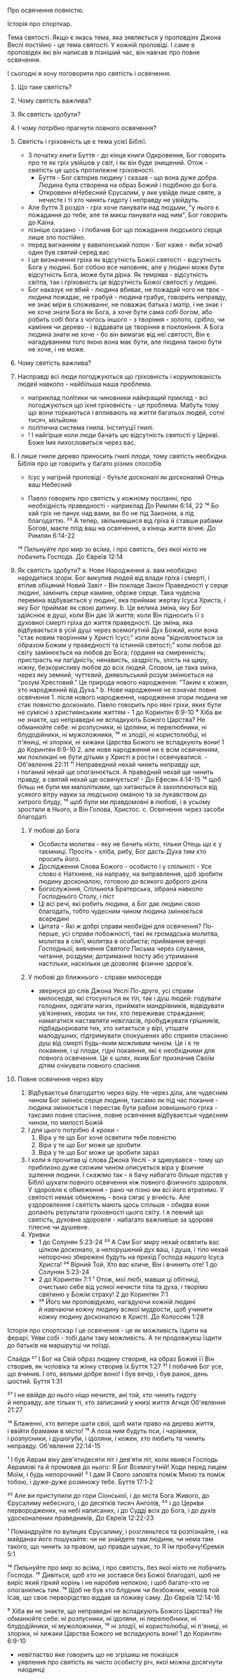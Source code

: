 Про освячення повністю.

Історія про спорткар.

Тема святості. Якщо є якась тема, яка зявляється у проповдіях Джона Веслі постійно - це тема святості. У кожній проповіді. І саме в проповідях які він написав в пізніший час, він навчає про повне освячення. 

І сьогодні я хочу поговорити про святість і освячення.

1. Що таке святість?
2. Чому святість важлива?
3. Як святість здобути?
4. І чому потрібно прагнути повного освячення?


1. Святість і гріховність це є тема усієї Біблії. 
   - З початку книги Буття - до кінця книги Одкровення, Бог говорить про те як гріх увійшов у світ, і як він буде знищений. Отож - святість це щось протилежне гріховності. 
     - Буття - Бог свторив людину і сказав - що вона дуже добра. Людина була створена на образ Божий і подібною до Бога. 
     - Откровенн яНебесний Єрусалим, у яке увійде лише святе, а нечисте і ті хто чинять гидоту і неправду не увійдуть.
   - Але буття 3 розділ - гріх хоче панувати над людьми, "у нього є пожадання до тебе, але ти маєш панувати над ним", Бог говорить до Каїна. 
   - пізніше сказано - і побачив Бог що пожадання людського серця лише зло постійно. 
   - перед вигнанням у вавилонський полон - Бог каже - якби хочаб один був святий серед вас
   - І це визначення гріха як відсутність Божої святості - відсутність Бога у людині. Бог собою все наповняє, але у людині може бути відсутність Бога, може бути дірка. Як темрява - відсутність світла, так і гріховність це відсутність Божої святості у людині. 
   - Бог наказує не вбий - людина вбиває, не пожадай чого не твоє - людина пожадає, не грабуй - людина грабує, говорить неправду, не знає міри в споживанні, не поважає батька і матір, і не знає і не хоче знати Бога як Бога, а хоче бути сама собі богом, або робить собі бога з чогось іншого - з творіння - золото, срібло, чи каміння чи дерево - і віддавати це творіння в поклоніння. А Бога людина знати не хоче - бо він вимагає від неї святості, Він є нагадуванням того якою вона має бути, але людина такою бути не хоче, і не може. 
  
2. Чому святість важлива? 
  1. Насправді всі люди погоджуються що гріховність і корумпованість людей навколо - найбільша наша проблема. 
      - наприклад політики чи чиновники найкращий приклад - всі погоджуються що їхня гріховність - це проблема. Мабуть тому що вони торкаються і впливають на життя багатьох людей, сотні тисяч, мільйони.
      - політична система гнила. Інституції гнилі. 
      - ! І найгірше коли люди бачать цю відсутність святості у Церкві. Боже Імя лихословиться через вас. 

  2. І лише гниле дерево приносить гнилі плоди, тому святість необхідна. Біблія про це говорить у багато різних способів
      - Ісус у нагірній проповіді - бутьте досконалі як досконалий Отець ваш Небесний

      - Павло говорить про святість у кожному посланні, про необхідність праведності - наприклад До Римлян 6:14, 22 ¹⁴ Бо хай гріх не панує над вами, ви бо не під Законом, а під благодаттю. ²² А тепер, звільнившися від гріха й ставши рабами Богові, маєте плід ваш на освячення, а кінець життя вічне. До Римлян 6:14-22

      ¹⁴ Пильнуйте про мир зо всіма, і про святість, без якої ніхто не побачить Господа. До Євреїв 12:14

3. Як святість здобути?
   a. Нове Народження 
     a. вам необхідно народитися згори. Бог викупив людей від влади гріха і смерті, і втілив обіцяний Новий Завіт - Він покладе Закон Праведності у серце людині, замінить серце камяне, обріже серце. Така чудесна переміна відбувається у людині, яка приймає жертву Ісуса Христа, і яку Бог приймає як свою дитину. 
     b. Це велика зміна, яку Бог здійснює в душі, коли Він дає їй життя; коли Він підносить її з духовної смерті гріха до життя праведності. Це зміна, яка відбувається в усій душі через всемогутній Дух Божий, коли вона "стає новим творінням у Христі Ісусі;" коли вона "відновлюється за образом Божим у праведності та істинній святості;" коли любов до світу замінюється на любов до Бога; гординя на смиренність; пристрасть на лагідність; ненависть, заздрість, злість на щиру, ніжну, безкорисливу любов до всіх людей. Словом, це така зміна, через яку земний, чуттєвий, диявольський розум змінюється на "розум Хрестовий." Це природа нового народження: "Таким є кожен, хто народжений від Духа."
    b. Нове народження не означає повне освячення
        1. після нового народження, народження згори людина не стає повністю досконало. Павло говорить про явні гріхи, яких бути не сумісні з християнським життям - 1 до Коринтян 6:9-10 ⁹ Хіба ви не знаєте, що неправедні не вспадкують Божого Царства? Не обманюйте себе: ні розпусники, ні ідоляни, ні перелюбники, ні блудодійники, ні мужоложники, ¹⁰ ні злодії, ні користолюбці, ні п'яниці, ні злоріки, ні хижаки Царства Божого не вспадкують вони! 1 до Коринтян 6:9-10
        2. але нове народження не є всім освяченням, ми покликані не бути дітьми у Христі а рости і освячуватися. 
        - Об'явлення 22:11 ¹¹ Неправедний нехай чинить неправду ще, і поганий нехай ще опоганюється. А праведний нехай ще чинить правду, а святий нехай ще освячується! 
        - До Ефесян 4:14-15 ¹⁴ щоб більш не були ми малолітками, що хитаються й захоплюються від усякого вітру науки за людською оманою та за лукавством до хитрого блуду, ¹⁵ щоб були ми правдомовні в любові, і в усьому зростали в Нього, а Він Голова, Христос. 
    c. Освячення через засоби благодаті
      1. У любові до Бога
           - Особиста молитва - яку не бачить ніхто, тільки Отець що є у таємниці. Просіть - хліба, рибу, Бог дасть Духа тим хто просить його. 
           - Дослідження Слова Божого - особисто і у спільноті - Усе слово є Натхнене, на направу, на виправлення, щоб зробити людину досконалою, готовою до всякого доброго дніла
           - Богослужіння, Спільнота Братерська, зібрана навколо Господнього Столу, і піст
           - Ці всі речі, які робить людина, а Бог дає людині свою благодать, тобто чудесним чином людина змінюється всередині
           - Цитата - Які ж добрі справи необхідні для освячення? По-перше, усі справи побожності, такі як громадська молитва, молитва в сім’ї, молитва в особиста; приймання вечері Господньої; вивчення Святого Письма через слухання, читання, роздуми; дотримання посту або утримання настільки, наскільки це дозволяє фізичне здоров’я.

      2.  У любові до ближнього - справи милосердя
           - звернуся до слів Джона Уеслі 
            По-друге, усі справи милосердя, які стосуються як тіл, так і душ людей: годувати голодних, одягати нагих, приймати мандрівників, відвідувати ув’язнених, хворих чи тих, хто переживає страждання; намагатися наставляти невігласів, пробуджувати грішників, підбадьорювати тих, хто хитається у вірі, утішати малодушних, підтримувати спокушених або сприяти спасінню душ від смерті будь-яким можливим чином. Це і є те покаяння, і ці плоди, гідні покаяння, які є необхідними для повного освячення. Це є шлях, яким Бог призначив Своїм дітям очікувати повного спасіння.

4. Повне освячення через віру
   1. Відбуваєтсья благодаттю через віру. Не через діла, але чудесним чином Бог змінює серце людини, таксамо як під час покання - людина змінюється і перестає бути рабом зовнішнього гріха - таксамо повне спасіння, повне освячення відбуваєтсья чудесним чином, по милості Божій
   2. І для цього потрібно 4 кроки - 
      1. Віра у те що Бог хоче освятити тебе повністю
      2. Віра у те що Бог може це зробити 
      3. Віра у те що Бог може це зробити зараз 
   3. І коли я прочитав ці слова Джона Уеслі - я здивувався - тому що приблизно дуже схожим чином описується віра у фізичне зцілення людини. І скажімо так - я бачу набагато більше підстав у Біблії шукати повного освячення ніж повного фізичного здоровля. У здоровля є обмеження - рано чи пізно ми всі його втратимо. У святості немає обмежень - вона сягає у вічність. Але уздоровлення і святість мають щось спільше - обидва вони долають результати гріховності цього світу. І я певний що святість, духовне здоровля - набагато важливіше за здоровя тілесне чи душевне. 
   4. Уривки 
      - 1 до Солунян 5:23-24 ²³ А Сам Бог миру нехай освятить вас цілком досконало, а непорушений дух ваш, і душа, і тіло нехай непорочно збережені будуть на прихід Господа нашого Ісуса Христа! ²⁴ Вірний Той, Хто вас кличе, Він і вчинить оте! 1 до Солунян 5:23-24
      - 2 до Коринтян 7:1 ¹ Отож, мої любі, мавши ці обітниці, очистьмо себе від усякої нечисти тіла та духа, і творімо святиню у Божім страху! 2 до Коринтян 7:1
      - ²⁸ Його ми проповідуємо, нагадуючи кожній людині й навчаючи кожну людину всякої мудрости, щоб учинити кожну людину досконалою в Христі. До Колоссян 1:28

Історія про спортскар
І це освячення - це як можливість їздити на ферарі. Уяви собі - тобі дали таку можливість. А ти продовжуєш їздити до батьків на маршрутці чи поїзді. 


Слайди
²⁷ І Бог на Свій образ людину створив, на образ Божий її Він створив, як чоловіка та жінку створив їх.Буття 1:27
³¹ І побачив Бог усе, що вчинив. І ото, вельми добре воно! І був вечір, і був ранок, день шостий. Буття 1:31

²⁷ І не ввійде до нього ніщо нечисте, ані той, хто чинить гидоту й неправду, але тільки ті, хто записаний у книзі життя Агнця Об'явлення 21:27

¹⁴ Блаженні, хто випере шати свої, щоб мати право на дерево життя, і ввійти брамами в місто! ¹⁵ А поза ним будуть пси, і чарівники, і розпусники, і душогуби, і ідоляни, і кожен, хто любить та чинить неправду. Об'явлення 22:14-15

¹ І був Аврам віку дев'ятидесяти літ і дев'яти літ, коли явився Господь Аврамові та й промовив до нього: Я Бог Всемогутній! Ходи перед лицем Моїм, і будь непорочний! ² І дам Я Свого заповіта поміж Мною та поміж тобою, і дуже-дуже розмножу тебе. Буття 17:1-2

²² Але ви приступили до гори Сіонської, і до міста Бога Живого, до Єрусалиму небесного, і до десятків тисяч Анголів, ²³ і до Церкви первороджених, на небі написаних, і до Судді всіх до Бога, і до духів удосконалених праведників, До Євреїв 12:22-23

¹ Помандруйте по вулицях Єрусалиму, і розгляньтеся та розпізнайте, і на майданах його пошукайте: чи не знайдете там людини, чи нема там такого, що чинить за правом, що правди шукає, то Я їм пробачу!Єремія 5:1

¹⁴ Пильнуйте про мир зо всіма, і про святість, без якої ніхто не побачить Господа. ¹⁵ Дивіться, щоб хто не зостався без Божої благодаті, щоб не виріс який гіркий корінь і не наробив непокою, і щоб багато-хто не опоганились тим. ¹⁶ Щоб не був хто блудник чи безбожник, немов той Ісав, що своє перворідство віддав за поживу саму. До Євреїв 12:14-16
      
⁹ Хіба ви не знаєте, що неправедні не вспадкують Божого Царства? Не обманюйте себе: ні розпусники, ні ідоляни, ні перелюбники, ні блудодійники, ні мужоложники, ¹⁰ ні злодії, ні користолюбці, ні п'яниці, ні злоріки, ні хижаки Царства Божого не вспадкують вони! 1 до Коринтян 6:9-10


- невігластво яке говорить що не згрішиш не покаїшся
- уявлення про святість як чисто особисту річ, якої можна досягнути наодинці


